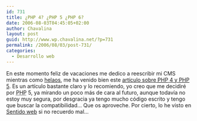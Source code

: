 ```yaml
---
id: 731
title: ¿PHP 4? ¿PHP 5 ¿PHP 6?
date: 2006-08-03T04:45:05+02:00
author: Chavalina
layout: post
guid: http://www.wp.chavalina.net/?p=731
permalink: /2006/08/03/post-731/
categories:
  - Desarrollo web
---
```

En este momento feliz de vacaciones me dedico a reescribir mi CMS mientras como <a href="http://haagen-dazs.es/irresistibles/gama/producto.asp?tipo=1&sabor=6&mIzq=2" target="_blank">helaos</a>, me ha venido bien este <a href="http://www.maestrosdelweb.com/editorial/php4y5/" target="_blank">artículo sobre <acronym title="Hypertext PreProcessor">PHP</acronym> 4 y <acronym title="Hypertext PreProcessor">PHP</acronym> 5</a>. Es un artículo bastante claro y lo recomiendo, yo creo que me decidiré por <acronym title="Hypertext PreProcessor">PHP</acronym> 5, ya mirando un poco más de cara al futuro, aunque todavía no estoy muy segura, por desgracia ya tengo mucho código escrito y tengo que buscar la compatibilidad… Que os aproveche. Por cierto, lo he visto en <a href="http://sentidoweb.com/" target="_blank">Sentido web</a> si no recuerdo mal…